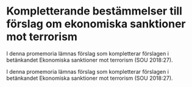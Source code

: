 # Kompletterande bestämmelser till förslag om ekonomiska sanktioner mot terrorism

I denna promemoria lämnas förslag som kompletterar förslagen i betänkandet Ekonomiska sanktioner mot terrorism (SOU 2018:27).

I denna promemoria lämnas förslag som kompletterar förslagen i betänkandet Ekonomiska sanktioner mot terrorism (SOU 2018:27).

